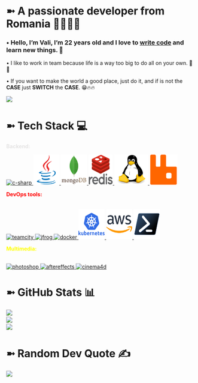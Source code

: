 #                               ➼ A passionate developer from Romania 👨‍💻🇷🇴
### • Hello, I’m Vali, I’m 22 years old and I love to <ins>write code</ins> and learn new things. 💫
• I like to work in team because life is a way too big to do all on your own. 👥👥 

• If you want to make the world a good place, just do it, and if is not the <b>CASE</b> just
<b>SWITCH</b> the <b>CASE</b>. 😁🔥🔥

![](https://visitcount.itsvg.in/api?id=GSV472002&icon=0&color=0)
# ➼ Tech Stack 💻
<span style="color: #E5E4E4;"><b>Backend:</b></span>
<p align="left">
  <!--C#-->
  <a href="https://dotnet.microsoft.com/en-us/learn/csharp" target="_blank" rel="noreferrer"> <img src="https://static-00.iconduck.com/assets.00/c-sharp-c-icon-1822x2048-wuf3ijab.png" alt="c-sharp" width="70" height="80"/> </a>
  <!--JAVA-->
  <a href="https://www.java.com" target="_blank" rel="noreferrer"> <img src="https://raw.githubusercontent.com/devicons/devicon/master/icons/java/java-original.svg" alt="java" width="70" height="80"/> </a>
  <!--MONGODB-->
  <a href="https://www.mongodb.com/" target="_blank" rel="noreferrer"> <img src="https://raw.githubusercontent.com/devicons/devicon/master/icons/mongodb/mongodb-original-wordmark.svg" alt="mongodb" width="70" height="80"/> </a>
  <!--REDIS-->
  <a href="https://redis.io/docs/latest/develop/use/client-side-caching/" target="_blank" rel="noreferrer"> <img src="https://raw.githubusercontent.com/devicons/devicon/master/icons/redis/redis-original-wordmark.svg" alt="redis" width="65" height="80"/> </a>
  <!--LINUX-->
  <a href="https://www.linux.org/" target="_blank" rel="noreferrer"> <img src="https://raw.githubusercontent.com/devicons/devicon/master/icons/linux/linux-original.svg" alt="linux" width="90" height="80"/> </a>
  <!--RABBIT-->
  <a href="https://www.rabbitmq.com/" target="_blank" rel="noreferrer"> <img src="https://raw.githubusercontent.com/devicons/devicon/master/icons/rabbitmq/rabbitmq-original.svg" alt="rabbit-mq" width="75" height="80"/> </a>

</p>
<span style="color:red;"><b>DevOps tools:</b></span><br><br>
<p align="left">
  <!--TEAMCITY-->
  <a href="https://www.jetbrains.com/teamcity/download/" target="_blank" rel="noreferrer"> <img src="https://cdn.worldvectorlogo.com/logos/teamcity-icon.svg" alt="teamcity" width="70" height="80"/> </a>
  <!--JFROG-->
  <a href="https://jfrog.com/" target="_blank" rel="noreferrer"> <img src="https://seeklogo.com/images/J/jfrog-logo-BECF90A154-seeklogo.com.png" alt="jfrog" width="73" height="80"/> </a>
  <!--DOCKER-->
  <a href="https://www.docker.com/" target="_blank" rel="noreferrer"> <img src="https://openwrt.org/_media/media/homepage-docker-logo.png" alt="docker" width="80" height="80"/> </a>
  <!--KUBERNETES-->
  <a href="https://kubernetes.io/" target="_blank" rel="noreferrer"> <img src="https://raw.githubusercontent.com/devicons/devicon/master/icons/kubernetes/kubernetes-plain-wordmark.svg" alt="kubernetes" width="70" height="80"/> </a>
  <!--AWS-->
  <a href="https://aws.amazon.com/" target="_blank" rel="noreferrer"> <img src="https://raw.githubusercontent.com/devicons/devicon/master/icons/amazonwebservices/amazonwebservices-original-wordmark.svg" alt="amazonwebservices" width="70" height="80"/> </a>
  <!--BASH-->
  <a href="https://www.geeksforgeeks.org/bash-scripting-introduction-to-bash-and-bash-scripting/" target="_blank" rel="noreferrer"> <img src="https://raw.githubusercontent.com/devicons/devicon/master/icons/powershell/powershell-original.svg" alt="amazonwebservices" width="70" height="80"/> </a>
</p>
<span style="color:yellow;"><b>Multimedia:</b></span><br><br>
<p align="left">
  <!--PHOTOSHOP-->
  <a href="https://www.photoshop.com/en" target="_blank" rel="noreferrer"> <img src="https://upload.wikimedia.org/wikipedia/commons/a/af/Adobe_Photoshop_CC_icon.svg" alt="photoshop" width="75" height="80"/> </a>
  <!--AFTER EFFECTS-->
  <a href="https://www.adobe.com/products/aftereffects.html" target="_blank" rel="noreferrer"> <img src="https://upload.wikimedia.org/wikipedia/commons/c/cb/Adobe_After_Effects_CC_icon.svg" alt="aftereffects" width="75" height="80"/> </a>
  <!--CINEMA4D-->
  <a href="https://www.maxon.net/en/cinema-4d" target="_blank" rel="noreferrer"> <img src="https://cdn.freelogovectors.net/wp-content/uploads/2023/05/cinema-4d-logo-freelogovectors.net_.png" alt="cinema4d" width=85" height="80"/> </a>
</p>

# ➼ GitHub Stats 📊
![](https://github-readme-stats.vercel.app/api?username=GSV472002&theme=gruvbox&hide_border=true&include_all_commits=false&count_private=false)<br/>
![](https://github-readme-streak-stats.herokuapp.com/?user=GSV472002&theme=gruvbox&hide_border=true)<br/>
![](https://github-readme-stats.vercel.app/api/top-langs/?username=GSV472002&theme=gruvbox&hide_border=true&include_all_commits=false&count_private=false&layout=compact)

# ➼ Random Dev Quote ✍️
![](https://quotes-github-readme.vercel.app/api?type=horizontal&theme=tokyonight)
